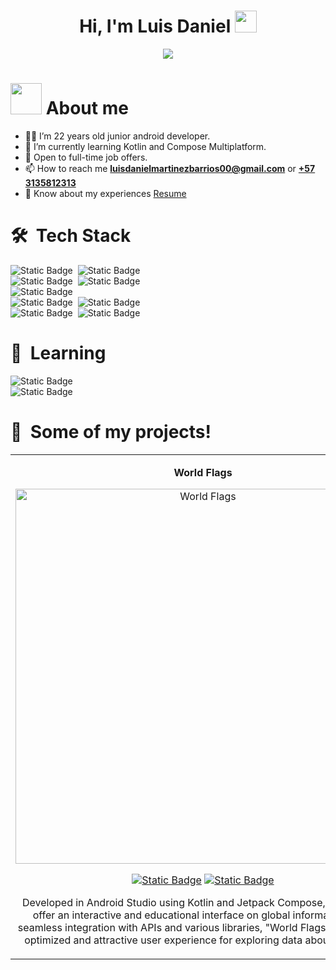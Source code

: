 <h1 align="center"><b>Hi, I'm Luis Daniel </b><picture><img src = "https://github.com/LuisDev2576/LuisDev2576/assets/123314822/dc8f0b0a-daa0-455c-84ef-a0ce3a897597" width = 35px></h1>
<p align="center"><picture><img src = "https://readme-typing-svg.demolab.com?font=Fira+Code&pause=1000&color=3FDC85&center=true&vCenter=true&random=false&width=435&lines=%3CAndroid+Developer+Junior%3E;%2B2+years+experience."></p>

# <picture><img src = "https://github.com/LuisDev2576/LuisDev2576/assets/123314822/021d5c82-4b9f-4e37-9270-9ef4d82290e9" width = 50px></picture> About me
- 👨‍🚀 I’m 22 years old junior android developer.
- 🌱 I’m currently learning Kotlin and Compose Multiplatform.
- 👀 Open to full-time job offers.
- 📫 How to reach me **luisdanielmartinezbarrios00@gmail.com** or <a href="https://wa.link/fwzfe8" target="blank">**+57 3135812313**</a>
- 📄 Know about my experiences <a href="https://github.com/LuisDev2576" target="blank">Resume</a>

# 🛠 &nbsp;Tech Stack 
![Static Badge](https://img.shields.io/badge/Figma-264653?style=for-the-badge&logo=figma)&nbsp;
![Static Badge](https://img.shields.io/badge/Adobe_XD-264653?style=for-the-badge&logo=adobexd)\
![Static Badge](https://img.shields.io/badge/Android_Studio-264653?style=for-the-badge&logo=android)&nbsp;
![Static Badge](https://img.shields.io/badge/Kotlin-264653?style=for-the-badge&logo=kotlin)\
![Static Badge](https://img.shields.io/badge/Jetpack_Compose-264653?style=for-the-badge&logo=jetpackcompose)\
![Static Badge](https://img.shields.io/badge/Firebase-264653?style=for-the-badge&logo=firebase)&nbsp;
![Static Badge](https://img.shields.io/badge/SQL-264653?style=for-the-badge&logo=mysql&logoColor=white)\
![Static Badge](https://img.shields.io/badge/GitHub-264653?style=for-the-badge&logo=github)&nbsp;
![Static Badge](https://img.shields.io/badge/Play_Store-264653?style=for-the-badge&logo=googleplay)

# 📖 &nbsp;Learning
![Static Badge](https://img.shields.io/badge/Kotlin_Multiplatform-264653?style=for-the-badge&logo=kotlin)\
![Static Badge](https://img.shields.io/badge/Compose_Multiplatform-264653?style=for-the-badge&logo=jetpackcompose)

# 💾 &nbsp;Some of my projects!
<table>
  <tr>
  <!-- Primer columna -->
   <td width="50%">
    <div align="center">
      <p><strong>World Flags</strong></p>
      <a href="https://github.com/LuisDev2576/LuisDev2576/assets/123314822/fd84fb13-5787-4150-ad95-a17ae4c1c7e1" target="_blank">
      <img src="https://github.com/LuisDev2576/LuisDev2576/assets/123314822/fd84fb13-5787-4150-ad95-a17ae4c1c7e1" width="600" alt="World Flags">
      </a>
      <br>
      <p>
       
  [![Static Badge](https://img.shields.io/badge/Code-264653?style=for-the-badge&logo=github)](https://github.com/LuisDev2576/World_Flags) </a>
  [![Static Badge](https://img.shields.io/badge/Play_Store-264653?style=for-the-badge&logo=googleplay)](https://play.google.com/store/apps/details?id=com.proyect.worldflags)</a>
      <p>
      Developed in Android Studio using Kotlin and Jetpack Compose, 
      designed to offer an interactive and educational interface on 
      global information. With seamless integration with APIs and various 
      libraries, "World Flags" provides an optimized and attractive user 
      experience for exploring data about countries.
      </p>
    </div>
  </td>
  
  <!-- Segunda columna 
  <td width="50%">
    <div align="center">
      <p><strong>World Flags</strong></p>
      <a href="https://github.com/LuisDev2576/LuisDev2576/assets/123314822/96b011d3-e9b0-4833-9fb3-23898de02a89" target="_blank">
      <img src="https://github.com/LuisDev2576/LuisDev2576/assets/123314822/a38bf07f-c732-4c1e-a85b-9daa6a0a9d47" width="600" alt="World Flags">
      </a>
      <br>
      <p>
       
  [![Static Badge](https://img.shields.io/badge/Code-264653?style=for-the-badge&logo=github)](https://github.com/LuisDev2576/Flagy) </a>
  [![Static Badge](https://img.shields.io/badge/Play_Store-264653?style=for-the-badge&logo=googleplay)](https://github.com/LuisDev2576/Flagy)</a>
      <p>
      Developed in Android Studio using Kotlin and Jetpack Compose, 
      designed to offer an interactive and educational interface on 
      global information. With seamless integration with APIs and various 
      libraries, "World Flags" provides an optimized and attractive user 
      experience for exploring data about countries.
      </p>
    </div>
  </td>
  </tr>
  -->
</table>

